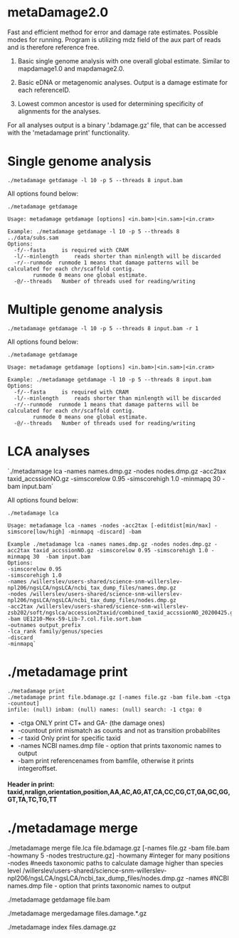 # metaDamage2.0
Fast and efficient method for error and damage rate estimates. Possible modes for running. Program is utilizing mdz field of the aux part of reads and is therefore reference free.

1. Basic single genome analysis with one overall global estimate. Similar to mapdamage1.0 and mapdamage2.0.

2. Basic eDNA or metagenomic analyses. Output is a damage estimate for each referenceID.

3. Lowest common ancestor is used for determining specificity of alignments for the analyses.

For all analyses output is a binary '.bdamage.gz' file, that can be accessed with the 'metadamage print' functionality.


# Single genome analysis
`./metadamage getdamage -l 10 -p 5 --threads 8 input.bam`

All options found below:

```
./metadamage getdamage

Usage: metadamage getdamage [options] <in.bam>|<in.sam>|<in.cram>

Example: ./metadamage getdamage -l 10 -p 5 --threads 8 ../data/subs.sam
Options:
  -f/--fasta	 is required with CRAM
  -l/--minlength	 reads shorter than minlength will be discarded
  -r/--runmode	runmode 1 means that damage patterns will be calculated for each chr/scaffold contig.
		runmode 0 means one global estimate.
  -@/--threads	 Number of threads used for reading/writing
```

# Multiple genome analysis
`./metadamage getdamage -l 10 -p 5 --threads 8 input.bam -r 1`

All options found below:

```
./metadamage getdamage

Usage: metadamage getdamage [options] <in.bam>|<in.sam>|<in.cram>

Example: ./metadamage getdamage -l 10 -p 5 --threads 8 input.bam
Options:
  -f/--fasta	 is required with CRAM
  -l/--minlength	 reads shorter than minlength will be discarded
  -r/--runmode	runmode 1 means that damage patterns will be calculated for each chr/scaffold contig.
		runmode 0 means one global estimate.
  -@/--threads	 Number of threads used for reading/writing
```

# LCA analyses
`./metadamage lca -names names.dmp.gz -nodes nodes.dmp.gz -acc2tax taxid_accssionNO.gz -simscorelow 0.95 -simscorehigh 1.0 -minmapq 30  -bam input.bam´

All options found below:
```
./metadamage lca 

Usage: metadamage lca -names -nodes -acc2tax [-editdist[min/max] -simscore[low/high] -minmapq -discard] -bam

Example ./metadamage lca -names names.dmp.gz -nodes nodes.dmp.gz -acc2tax taxid_accssionNO.gz -simscorelow 0.95 -simscorehigh 1.0 -minmapq 30  -bam input.bam
Options:
-simscorelow 0.95 
-simscorehigh 1.0 
-names /willerslev/users-shared/science-snm-willerslev-npl206/ngsLCA/ngsLCA/ncbi_tax_dump_files/names.dmp.gz 
-nodes /willerslev/users-shared/science-snm-willerslev-npl206/ngsLCA/ngsLCA/ncbi_tax_dump_files/nodes.dmp.gz 
-acc2tax /willerslev/users-shared/science-snm-willerslev-zsb202/soft/ngslca/accession2taxid/combined_taxid_accssionNO_20200425.gz 
-bam UE1210-Mex-59-Lib-7.col.file.sort.bam 
-outnames output_prefix
-lca_rank family/genus/species
-discard
-minmapq`
```


# ./metadamage print

```
./metadamage print 
./metadamage print file.bdamage.gz [-names file.gz -bam file.bam -ctga -countout]
infile: (null) inbam: (null) names: (null) search: -1 ctga: 0
```

 - -ctga ONLY print CT+ and GA- (the damage ones)
 - -countout print mismatch as counts and not as transition
 probabilites
 - -r taxid Only print for specific taxid
 - -names NCBI names.dmp file - option that prints taxonomic names to
 output
 - -bam print referencenames from bamfile, otherwise it prints integeroffset.

#### Header in print: taxid,nralign,orientation,position,AA,AC,AG,AT,CA,CC,CG,CT,GA,GC,GG,GT,TA,TC,TG,TT 

# ./metadamage merge 


./metadamage merge file.lca file.bdamage.gz [-names file.gz -bam file.bam -howmany 5 -nodes trestructure.gz]
-howmany #integer for many positions
-nodes #needs taxonomic paths to calculate damage higher than species level /willerslev/users-shared/science-snm-willerslev-npl206/ngsLCA/ngsLCA/ncbi_tax_dump_files/nodes.dmp.gz
-names #NCBI names.dmp file - option that prints taxonomic names to output  


./metadamage getdamage file.bam

./metadamage mergedamage files.damage.*.gz

./metadamage index files.damage.gz

